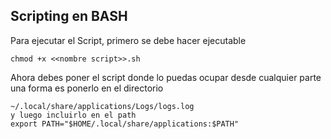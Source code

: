 ## Scripting en BASH
Para ejecutar el Script, primero se debe hacer ejecutable
```
chmod +x <<nombre script>>.sh
```
Ahora debes poner el script donde lo puedas ocupar desde cualquier parte
una forma es ponerlo en el directorio
```
~/.local/share/applications/Logs/logs.log
y luego incluirlo en el path
export PATH="$HOME/.local/share/applications:$PATH"
```
